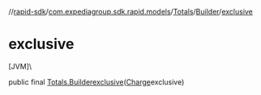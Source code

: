 //[rapid-sdk](../../../../index.md)/[com.expediagroup.sdk.rapid.models](../../index.md)/[Totals](../index.md)/[Builder](index.md)/[exclusive](exclusive.md)

# exclusive

[JVM]\

public final [Totals.Builder](index.md)[exclusive](exclusive.md)([Charge](../../-charge/index.md)exclusive)
